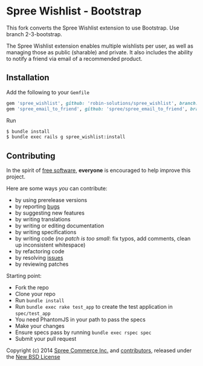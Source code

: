 # Spree Wishlist - Bootstrap

This fork converts the Spree Wishlist extension to use Bootstrap. Use branch 2-3-bootstrap. 

The Spree Wishlist extension enables multiple wishlists per user, as well as managing those as public (sharable) and private. It also includes the ability to notify a friend via email of a recommended product.

## Installation

Add the following to your `Gemfile`
```ruby
gem 'spree_wishlist', github: 'robin-solutions/spree_wishlist', branch: '2-3-bootstrap'
gem 'spree_email_to_friend', github: 'spree/spree_email_to_friend', branch: 'master'
```

Run
```sh
$ bundle install
$ bundle exec rails g spree_wishlist:install
```

## Contributing

In the spirit of [free software][1], **everyone** is encouraged to help improve this project.

Here are some ways *you* can contribute:

* by using prerelease versions
* by reporting [bugs][2]
* by suggesting new features
* by writing translations
* by writing or editing documentation
* by writing specifications
* by writing code (*no patch is too small*: fix typos, add comments, clean up inconsistent whitespace)
* by refactoring code
* by resolving [issues][2]
* by reviewing patches

Starting point:

* Fork the repo
* Clone your repo
* Run `bundle install`
* Run `bundle exec rake test_app` to create the test application in `spec/test_app`
* You need PhantomJS in your path to pass the specs
* Make your changes
* Ensure specs pass by running `bundle exec rspec spec`
* Submit your pull request

Copyright (c) 2014 [Spree Commerce Inc.][4] and [contributors][5], released under the [New BSD License][3]

[1]: http://www.fsf.org/licensing/essays/free-sw.html
[2]: https://github.com/spree/spree_wishlist/issues
[3]: https://github.com/spree/spree_wishlist/blob/master/LICENSE.md
[4]: https://github.com/spree
[5]: https://github.com/spree/spree_wishlist/graphs/contributors
